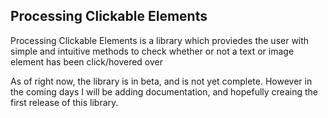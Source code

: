 ## Processing Clickable Elements

Processing Clickable Elements is a library which proviedes the user with simple and intuitive methods to check whether or not a text or image element has been click/hovered over

As of right now, the library is in beta, and is not yet complete. However in the coming days I will be adding documentation, and hopefully creaing the first release of this library.
